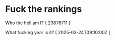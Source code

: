 # Fuck the rankings

Who the hell am I?
{ 23878711 }

What fucking year is it?
[ 2025-03-24T09:10:00Z ]

